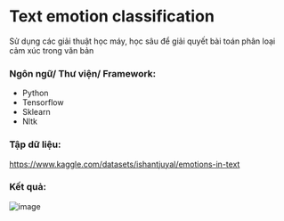 # Text emotion classification
Sử dụng các giải thuật học máy, học sâu để giải quyết bài toán phân loại cảm xúc trong văn bản
### Ngôn ngữ/ Thư viện/ Framework:
* Python
* Tensorflow
* Sklearn
* Nltk
### Tập dữ liệu:
https://www.kaggle.com/datasets/ishantjuyal/emotions-in-text
### Kết quả:
![image](https://github.com/nguyenhoanganh2002/Classify-Emotions-in-text/assets/79850337/9a34f61e-b2c5-46c1-beed-72361e7ca2b1)
